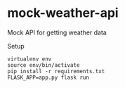# mock-weather-api
Mock API for getting weather data

Setup
```
virtualenv env
source env/bin/activate
pip install -r requirements.txt
FLASK_APP=app.py flask run
```
